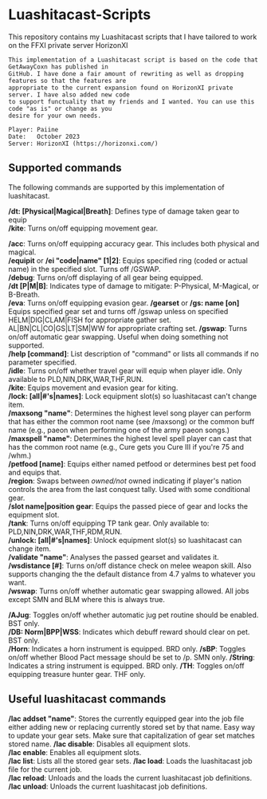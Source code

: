 # Luashitacast-Scripts
This repository contains my Luashitacast scripts that I have tailored to work on the FFXI private server HorizonXI

	This implementation of a Luashitacast script is based on the code that GetAwayCoxn has published in
	GitHub. I have done a fair amount of rewriting as well as dropping features so that the features are 
 	appropriate to the current expansion found on HorizonXI private server. I have also added new code 
  	to support functuality that my friends and I wanted. You can use this code "as is" or change as you 
   	desire for your own needs.
	
	Player: Paiine
	Date:   October 2023
	Server: HorizonXI (https://horizonxi.com/)

## Supported commands

The following commands are supported by this implementation of luashitacast.

**/dt: [Physical|Magical|Breath]**: Defines type of damage taken gear to equip  
**/kite**: Turns on/off equipping movement gear.  

**/acc**: Turns on/off equipping accuracy gear. This includes both physical and magical.  
**/equipit** or **/ei "code|name" [1|2]**: Equips specified ring (coded or actual name) in the specified slot.
Turns off /GSWAP.  
**/debug**: Turns on/off displaying of all gear being equipped.  
**/dt [P|M|B]**: Indicates type of damage to mitigate: P-Physical, M-Magical, or B-Breath.  
**/eva**: Turns on/off equipping evasion gear. 
**/gearset** or **/gs: name [on]** Equips specified gear set and turns off /gswap unless on specified 
    HELM|DIG|CLAM|FISH for appropriate gather set.  
    AL|BN|CL|CO|GS|LT|SM|WW for appropriate crafting set. 
**/gswap**: Turns on/off automatic gear swapping. Useful when doing something not supported.  
**/help [command]**: List description of "command" or lists all commands if no parameter specified.  
**/idle**: Turns on/off whether travel gear will equip when player idle. Only available 
to PLD,NIN,DRK,WAR,THF,RUN.  
**/kite**: Equips movement and evasion gear for kiting.  
**/lock: [all|#'s|names]**: Lock equipment slot(s) so luashitacast can't change item.  
**/maxsong "name"**: Determines the highest level song player can perform that has either the
common root name (see /maxsong) or the common buff name (e.g., paeon when
performing one of the army paeon songs.) 
**/maxspell "name"**: Determines the highest level spell player can cast that has the common root
name (e.g., Cure gets you Cure III if you're 75 and /whm.)  
**/petfood [name]**: Equips either named petfood or determines best pet food and equips that.  
**/region**: Swaps between *owned/not* owned indicating if player's nation controls the
area from the last conquest tally. Used with some conditional gear.  
**/slot name|position gear**: Equips the passed piece of gear and locks the equipment slot.  
**/tank**: Turns on/off equipping TP tank gear. Only available to: PLD,NIN,DRK,WAR,THF,RDM,RUN.  
**/unlock: [all|#'s|names]**: Unlock equipment slot(s) so luashitacast can change item.  
**/validate "name"**: Analyses the passed gearset and validates it.  
**/wsdistance [#]**: Turns on/off distance check on melee weapon skill. Also supports changing the
the default distance from 4.7 yalms to whatever you want.  
**/wswap**: Turns on/off whether automatic gear swapping allowed. All jobs except SMN and BLM
where this is always true.  

**/AJug**: Toggles on/off whether automatic jug pet routine should be enabled. BST only.  
**/DB: Norm|BPP|WSS**: Indicates which debuff reward should clear on pet. BST only.  
**/Horn**: Indicates a horn instrument is equipped. BRD only. 
**/sBP**: Toggles on/off whether Blood Pact message should be set to /p. SMN only. 
**/String**: Indicates a string instrument is equipped. BRD only. 
**/TH**: Toggles on/off equipping treasure hunter gear. THF only.   

## Useful luashitacast commands

**/lac addset "name"**: Stores the currently equipped gear into the job file either adding new or
replacing currently stored set by that name. Easy way to update your gear
sets. Make sure that capitalization of gear set matches stored name. 
**/lac disable**: Disables all equipment slots.  
**/lac enable**: Enables all equipment slots.  
**/lac list**: Lists all the stored gear sets. 
**/lac load**: Loads the luashitacast job file for the current job.  
**/lac reload**: Unloads and the loads the current luashitacast job definitions.  
**/lac unload**: Unloads the current luashitacast job definitions.  
